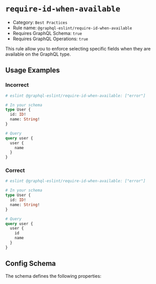 # `require-id-when-available`

- Category: `Best Practices`
- Rule name: `@graphql-eslint/require-id-when-available`
- Requires GraphQL Schema: `true`
- Requires GraphQL Operations: `true`

This rule allow you to enforce selecting specific fields when they are available on the GraphQL type.

## Usage Examples

### Incorrect

```graphql
# eslint @graphql-eslint/require-id-when-available: ["error"]

# In your schema
type User {
  id: ID!
  name: String!
}

# Query
query user {
  user {
    name
  }
}
```

### Correct

```graphql
# eslint @graphql-eslint/require-id-when-available: ["error"]

# In your schema
type User {
  id: ID!
  name: String!
}

# Query
query user {
  user {
    id
    name
  }
}
```

## Config Schema

The schema defines the following properties: